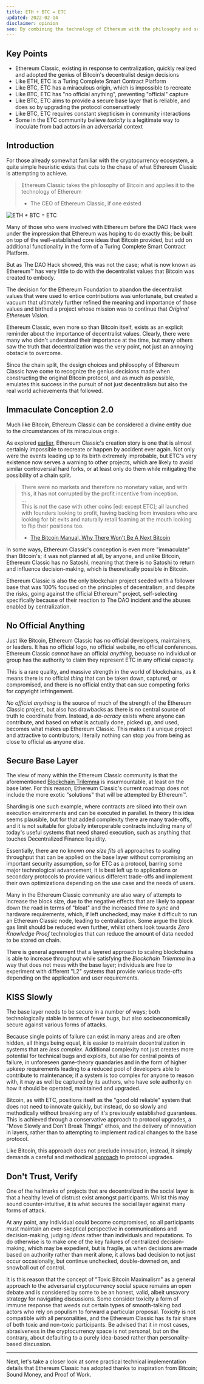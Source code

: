 ```yaml
---
title: ETH + BTC = ETC
updated: 2022-02-14
disclaimer: opinion
seo: By combining the technology of Ethereum with the philosophy and security of Bitcoin, Ethereum Classic stands alone in being able to provide a truly decentralized Smart Contract Platform.
---
```


## Key Points

- Ethereum Classic, existing in response to centralization, quickly realized and adopted the genius of Bitcoin's decentralist design decisions
- Like ETH, ETC is a Turing Complete Smart Contract Platform
- Like BTC, ETC has a miraculous origin, which is impossible to recreate
- Like BTC, ETC has "no official anything", preventing "official" capture
- Like BTC, ETC aims to provide a secure base layer that is reliable, and does so by upgrading the protocol conservatively
- Like BTC, ETC requires constant skepticism in community interactions
- Some in the ETC community believe _toxicity_ is a legitimate way to inoculate from bad actors in an adversarial context

## Introduction

For those already somewhat familiar with the cryptocurrency ecosystem, a quite simple heuristic exists that cuts to the chase of what Ethereum Classic is attempting to achieve.

> Ethereum Classic takes the philosophy of Bitcoin and applies it to the technology of Ethereum
>
> - The CEO of Ethereum Classic, if one existed

![ETH + BTC = ETC](./ethbtcetc.png)

Many of those who were involved with Ethereum before the DAO Hack were under the impression that Ethereum was hoping to do exactly this; be built on top of the well-established core ideas that Bitcoin provided, but add on additional functionality in the form of a Turing Complete Smart Contract Platform.

But as The DAO Hack showed, this was not the case; what is now known as Ethereum™ has very little to do with the decentralist values that Bitcoin was created to embody.

The decision for the Ethereum Foundation to abandon the decentralist values that were used to entice contributions was unfortunate, but created a vacuum that ultimately further refined the meaning and importance of those values and birthed a project whose mission was to continue that _Original Ethereum Vision_.

Ethereum Classic, even more so than Bitcoin itself, exists as an explicit reminder about the importance of decentralist values. Clearly, there were many who didn't understand their importance at the time, but many others saw the truth that decentralization was the very point, not just an annoying obstacle to overcome.

Since the chain split, the design choices and philosophy of Ethereum Classic have come to recognize the genius decisions made when constructing the original Bitcoin protocol, and as much as possible, emulates this success in the pursuit of not just decentralism but also the real world achievements that followed.

## Immaculate Conception 2.0

Much like Bitcoin, Ethereum Classic can be considered a divine entity due to the circumstances of its miraculous origin.

As explored [earlier](/why-classic/genesis#the-immaculate-conception), Ethereum Classic's creation story is one that is almost certainly impossible to recreate or happen by accident ever again. Not only were the events leading up to its birth extremely improbable, but ETC's very existence now serves a warning to other projects, which are likely to avoid similar controversial hard forks, or at least only do them while mitigating the possibility of a chain split.

> There were no markets and therefore no monetary value, and with this, it has not corrupted by the profit incentive from inception.  
> ...  
> This is not the case with other coins [ed: except ETC]; all launched with founders looking to profit, having backing from investors who are looking for bit exits and naturally retail foaming at the mouth looking to flip their positions too.
>
> - [The Bitcoin Manual, Why There Won't Be A Next Bitcoin](https://thebitcoinmanual.com/articles/why-there-wont-be-a-next-bitcoin/)

In some ways, Ethereum Classic's conception is even more "immaculate" than Bitcoin's; it was not planned at all, by anyone, and unlike Bitcoin, Ethereum Classic has no Satoshi, meaning that there is no Satoshi to return and influence decision-making, which is theoretically possible in Bitcoin.

Ethereum Classic is also the only blockchain project seeded with a follower base that was 100% focused on the principles of decentralism, and despite the risks, going against the official Ethereum™ project, self-selecting specifically because of their reaction to The DAO incident and the abuses enabled by centralization.

## No Official Anything

Just like Bitcoin, Ethereum Classic has no official developers, maintainers, or leaders. It has no official logo, no official website, no official conferences. Ethereum Classic _cannot_ have an official _anything_, becuase no individual or group has the authority to claim they represent ETC in any official capacity.

This is a rare quality, and massive strength in the world of blockchains, as it means there is no official _thing_ that can be taken down, captured, or compromised, and there is no official entity that can sue competing forks for copyright infringement.

_No official anything_ is the source of much of the strength of the Ethereum Classic project, but also has drawbacks as there is no central source of truth to coordinate from. Instead, a _do-ocracy_ exists where anyone can contribute, and based on what is actually done, picked up, and used, becomes what makes up Ethereum Classic. This makes it a unique project and attractive to contributors; literally nothing can stop _you_ from being as close to official as anyone else.

## Secure Base Layer

The view of many within the Ethereum Classic community is that the aforementioned [Blockchain Trilemma](/why-classic/decentralism#the-blockchain-trilemma) is insurmountable, at least on the base later. For this reason, Ethereum Classic's current roadmap does not include the more exotic "solutions" that will be attempted by Ethereum™.

Sharding is one such example, where contracts are siloed into their own execution environments and can be executed in parallel. In theory this idea seems plausible, but for that added complexity there are many trade-offs, and it is not suitable for globally interoperable contracts including many of today's useful systems that need shared execution, such as anything that touches Decentralized Finance liquidity.

Essentially, there are no known _one size fits all_ approaches to scaling throughput that can be applied on the base layer without compromising an important security assumption, so for ETC as a protocol, barring some major technological advancement, it is best left up to applications or secondary protocols to provide various different trade-offs and implement their own optimizations depending on the use case and the needs of users.

Many in the Ethereum Classic community are also wary of attempts to increase the block size, due to the negative effects that are likely to appear down the road in terms of "bloat" and the increased _time to sync_ and hardware requirements, which, if left unchecked, may make it difficult to run an Ethereum Classic node, leading to centralization. Some argue the block gas limit should be reduced even further, whilst others look towards _Zero Knowledge Proof_ technologies that can reduce the amount of data needed to be stored on chain.

There is general agreement that a layered approach to scaling blockchains is able to increase throughput while satisfying the _Blockchain Trilemma_ in a way that does not mess with the base layer; individuals are free to experiment with different "L2" systems that provide various trade-offs depending on the application and user requirements.

## KISS Slowly

The base layer needs to be secure in a number of ways; both technologically stable in terms of fewer bugs, but also socioeconomically secure against various forms of attacks.

Because single points of failure can exist in many areas and are often hidden, all things being equal, it is easier to maintain decentralization in systems that are _less complex_. Additional complexity not just creates more potential for technical bugs and exploits, but also for central points of failure, in unforeseen game-theory quandaries and in the form of higher upkeep requirements leading to a reduced pool of developers able to contribute to maintenance; if a system is too complex for anyone to reason with, it may as well be captured by its authors, who have sole authority on how it should be operated, maintained and upgraded.

Bitcoin, as with ETC, positions itself as the "good old reliable" system that does not need to innovate quickly, but instead, do so slowly and methodically without breaking any of it's previously established guarantees. This is achieved through a conservative approach to protocol upgrades, a "Move Slowly and Don't Break Things" ethos, and the delivery of innovation in layers, rather than to attempting to implement radical changes to the base protocol.

Like Bitcoin, this approach does not preclude innovation, instead, it simply demands a careful and methodical [approach](/knowledge/future#upgrade-process) to protocol upgrades.

## Don't Trust, Verify

One of the hallmarks of projects that are decentralized in the social layer is that a healthy level of distrust exist amongst participants. Whilst this may sound counter-intuitive, it is what secures the social layer against many forms of attack.

At any point, any individual could become compromised, so all participants must maintain an ever-skeptical perspective in communications and decision-making, judging _ideas_ rather than individuals and reputations. To do otherwise is to make one of the key failures of centralized decision-making, which may be expedient, but is fragile, as when decisions are made based on authority rather than merit alone, it allows bad decision to not just occur occasionally, but continue unchecked, double-downed on, and snowball out of control.

It is this reason that the concept of "Toxic Bitcoin Maximalism" as a general approach to the adversarial cryptocurrency social space remains an open debate and is considered by some to be an honest, valid, albeit unsavory strategy for navigating discussions. Some consider toxicity a form of immune response that weeds out certain types of smooth-talking bad actors who rely on populism to forward a particular proposal. Toxicity is not compatible with all personalities, and the Ethereum Classic has its fair share of both toxic and non-toxic participants. Be advised that it in most cases, abrasiveness in the cryptocurrency space is not personal, but on the contrary, about defaulting to a purely idea-based rather than personality-based discussion.

---

Next, let's take a closer look at some practical technical implementation details that Ethereum Classic has adopted thanks to inspiration from Bitcoin; Sound Money, and Proof of Work.
